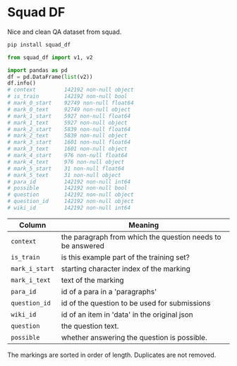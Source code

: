 Squad DF
=====

Nice and clean QA dataset from squad.


```bash
pip install squad_df
```

```python
from squad_df import v1, v2

import pandas as pd
df = pd.DataFrame(list(v2))
df.info()
# context         142192 non-null object                                                                       
# is_train        142192 non-null bool                                                                         
# mark_0_start    92749 non-null float64                                                                       
# mark_0_text     92749 non-null object                                                                        
# mark_1_start    5927 non-null float64                                                                        
# mark_1_text     5927 non-null object                                                                         
# mark_2_start    5839 non-null float64                                                                        
# mark_2_text     5839 non-null object                                                                         
# mark_3_start    1601 non-null float64                                                                        
# mark_3_text     1601 non-null object                                                                         
# mark_4_start    976 non-null float64                                                                         
# mark_4_text     976 non-null object                                                                          
# mark_5_start    31 non-null float64                                                                          
# mark_5_text     31 non-null object                                                                           
# para_id         142192 non-null int64                                                                        
# possible        142192 non-null bool                                                                         
# question        142192 non-null object                                                                       
# question_id     142192 non-null object                                                                       
# wiki_id         142192 non-null int64 
```

Column          |   Meaning
----------------|-------------------
`context`       | the paragraph from which the question needs to be answered
`is_train`      | is this example part of the training set?
`mark_i_start`  | starting character index of the marking
`mark_i_text`   | text of the marking
`para_id`       | id of a para in a 'paragraphs'
`question_id`   | id of the question to be used for submissions
`wiki_id`       | id of an item in 'data' in the original json
`question`      | the question text.
`possible`      | whether answering the question is possible.


The markings are sorted in order of length. Duplicates are not removed.
